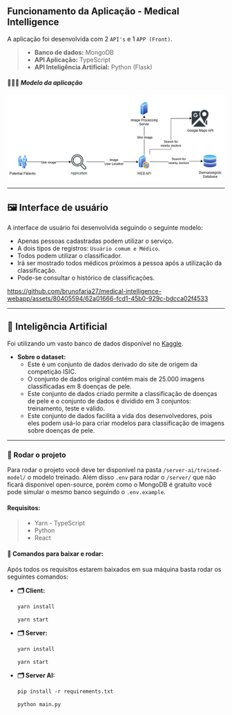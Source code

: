 ## Funcionamento da Aplicação - Medical Intelligence

A aplicação foi desenvolvida com 2 `API's` e 1 `APP (Front)`.

> - **Banco de dados:** MongoDB
> - **API Aplicação:** TypeScript
> - **API Inteligência Artificial:** Python (Flask)

#### 👩🏻‍💻 **_Modelo da aplicação_**
<div align="center"> 
    <img align="center" src="assets/modelo.png"/>
</div>

<hr>

## 🖼️ Interface de usuário

A interface de usuário foi desenvolvida seguindo o seguinte modelo:

- Apenas pessoas cadastradas podem utilizar o serviço.
- A dois tipos de registros: `Usuário comum e Médico`.
- Todos podem utilizar o classificador.
- Irá ser mostrado todos médicos próximos a pessoa após a utilização da classificação.
- Pode-se consultar o histórico de classificações.



https://github.com/brunofaria27/medical-intelligence-webapp/assets/80405594/62a01666-fcd1-45b0-929c-bdcca02f4533



<hr>

## 🤖 Inteligência Artificial

Foi utilizando um vasto banco de dados disponível no [Kaggle](https://www.kaggle.com/datasets/bhanuprasanna/isic-2019).

- **Sobre o dataset:**
    - Este é um conjunto de dados derivado do site de origem da competição ISIC.
    - O conjunto de dados original contém mais de 25.000 imagens classificadas em 8 doenças de pele.
    - Este conjunto de dados criado permite a classificação de doenças de pele e o conjunto de dados é dividido em 3 conjuntos: treinamento, teste e válido.
    - Este conjunto de dados facilita a vida dos desenvolvedores, pois eles podem usá-lo para criar modelos para classificação de imagens sobre doenças de pele.

<hr>

### 📡 Rodar o projeto

Para rodar o projeto você deve ter disponivel na pasta `/server-ai/treined-model/` o modelo treinado. Além disso `.env` para rodar o `/server/` que não ficará disponivel open-source, porém como o MongoDB é gratuito você pode simular o mesmo banco seguindo o `.env.example`.

#### Requisitos:
> - Yarn - TypeScript
> - Python
> - React

#### 💛 Comandos para baixar e rodar:

Após todos os requisitos estarem baixados em sua máquina basta rodar os seguintes comandos:

- **🗂️ Client:**
    ```
    yarn install
    ```

    ```
    yarn start
    ```
- **🗂️ Server:**
    ```
    yarn install
    ```

    ```
    yarn start
    ```
- **🗂️ Server AI:**
    ```
    pip install -r requirements.txt
    ```

    ```
    python main.py
    ```
